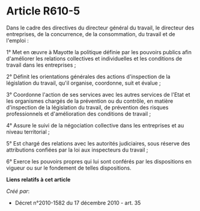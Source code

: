 # Article R610-5

Dans le cadre des directives du directeur général du travail, le directeur des entreprises, de la concurrence, de la
consommation, du travail et de l'emploi : 

1° Met en œuvre à Mayotte la politique définie par les pouvoirs publics afin d'améliorer les relations collectives et
individuelles et les conditions de travail dans les entreprises ; 

2° Définit les orientations générales des actions d'inspection de la législation du travail, qu'il organise, coordonne, suit
et évalue ; 

3° Coordonne l'action de ses services avec les autres services de l'Etat et les organismes chargés de la prévention ou du
contrôle, en matière d'inspection de la législation du travail, de prévention des risques professionnels et d'amélioration
des conditions de travail ; 

4° Assure le suivi de la négociation collective dans les entreprises et au niveau territorial ; 

5° Est chargé des relations avec les autorités judiciaires, sous réserve des attributions confiées par la loi aux inspecteurs
du travail ; 

6° Exerce les pouvoirs propres qui lui sont conférés par les dispositions en vigueur ou sur le fondement de telles
dispositions.

**Liens relatifs à cet article**

_Créé par_:

  - Décret n°2010-1582 du 17 décembre 2010 - art. 35
